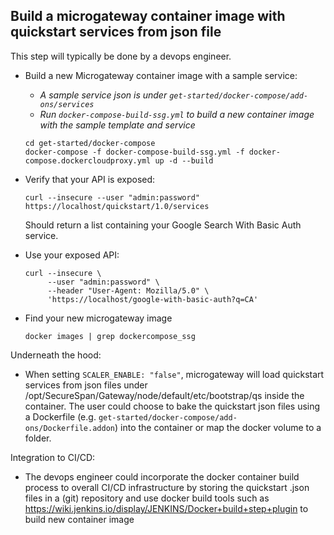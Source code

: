 ## Build a microgateway container image with quickstart services from json file<a name="api-basic-auth"></a>

This step will typically be done by a devops engineer.

- Build a new Microgateway container image with a sample service:

  - _A sample service json is under `get-started/docker-compose/add-ons/services`_ 
  - _Run `docker-compose-build-ssg.yml` to build a new container image with the sample template and service_
  
  ```
  cd get-started/docker-compose
  docker-compose -f docker-compose-build-ssg.yml -f docker-compose.dockercloudproxy.yml up -d --build
  ```
  
- Verify that your API is exposed:

  ```
  curl --insecure --user "admin:password" https://localhost/quickstart/1.0/services
  ```
  Should return a list containing your Google Search With Basic Auth service.

- Use your exposed API:

  ```
  curl --insecure \
       --user "admin:password" \
       --header "User-Agent: Mozilla/5.0" \
       'https://localhost/google-with-basic-auth?q=CA'
  ```
- Find your new microgateway image

  ```
  docker images | grep dockercompose_ssg
  ```

Underneath the hood:

- When setting `SCALER_ENABLE: "false"`, microgateway will load quickstart services from json files under /opt/SecureSpan/Gateway/node/default/etc/bootstrap/qs inside the container. The user could choose to bake the quickstart json files using a Dockerfile (e.g. `get-started/docker-compose/add-ons/Dockerfile.addon`) into the container or map the docker volume to a folder.  

Integration to CI/CD:

- The devops engineer could incorporate the docker container build process to overall CI/CD infrastructure by storing the quickstart .json files in a (git) repository and use docker build tools such as https://wiki.jenkins.io/display/JENKINS/Docker+build+step+plugin to build new container image
